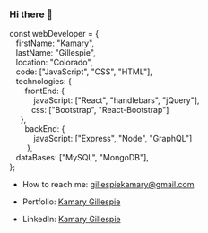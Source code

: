 ### Hi there 👋

const webDeveloper = {   
&nbsp;&nbsp; firstName: "Kamary",   
&nbsp;&nbsp; lastName: "Gillespie",   
&nbsp;&nbsp; location: "Colorado",    
&nbsp;&nbsp; code: ["JavaScript", "CSS", "HTML"],     
&nbsp;&nbsp; technologies: {   
&nbsp;&nbsp;&nbsp;&nbsp;&nbsp;&nbsp;  frontEnd: {    
&nbsp;&nbsp;&nbsp;&nbsp;&nbsp;&nbsp;&nbsp;&nbsp;&nbsp;&nbsp;    javaScript: ["React", "handlebars", "jQuery"],   
&nbsp;&nbsp;&nbsp;&nbsp;&nbsp;&nbsp;&nbsp;&nbsp;&nbsp;    css: ["Bootstrap", "React-Bootstrap"]   
&nbsp;&nbsp;&nbsp;&nbsp;  },   
&nbsp;&nbsp;&nbsp;&nbsp;&nbsp;&nbsp;  backEnd: {   
&nbsp;&nbsp;&nbsp;&nbsp;&nbsp;&nbsp;&nbsp;&nbsp;&nbsp;&nbsp;    javaScript: ["Express", "Node", "GraphQL"]  
&nbsp;&nbsp;&nbsp;&nbsp;&nbsp;&nbsp;&nbsp;    },  
&nbsp;&nbsp; dataBases: ["MySQL", "MongoDB"],   
};   
  


-  How to reach me: gillespiekamary@gmail.com

-  Portfolio: [Kamary Gillespie](https://kamarygillespie4.github.io/react-portfolio/)

-  LinkedIn: [Kamary Gillespie](https://www.linkedin.com/in/kamary-gillespie/)
